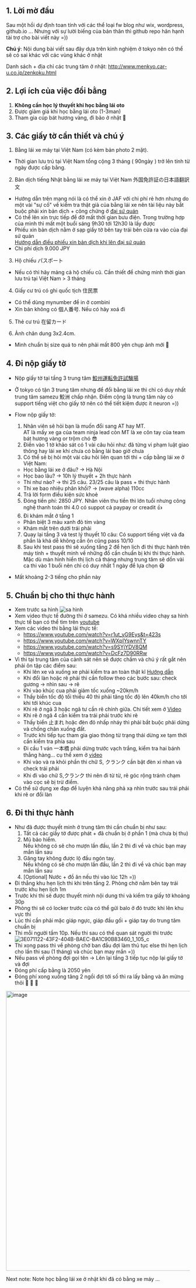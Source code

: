 
## 1. Lời mờ đầu
Sau một hồi dự định toan tính với các thể loại fw blog như wix, wordpress, github.io ... Nhưng với sự lười biếng của bản thân thì github repo hân hạnh tài trợ cho bài viết này =))

<b>Chú ý</b>: Nội dung bài viết sau đây dựa trên kinh nghiệm ở tokyo nên có thể sẽ có sai khác với các vùng khác ở nhật

Danh sách + địa chỉ các trung tâm ở nhật: http://www.menkyo.car-u.co.jp/zenkoku.html


## 2. Lợi ích của việc đổi bằng 
1. **Không cần học lý thuyết khi học bằng lái oto**
2. Được giảm giá khi học bằng lái oto (1-3man) 
3. Tham gia cúp bát hương vàng, đi bão ở nhật 👻

## 3. Các giấy tờ cần thiết và chú ý
1. Bằng lái xe máy tại Việt Nam (có kèm bản photo 2 mặt). 
- Thời gian lưu trú tại Việt Nam tổng cộng 3 tháng ( 90ngày ) trở lên tính từ ngày được cấp bằng.

2. Bản dịch tiếng Nhật bằng lái xe máy tại Việt Nam 外国免許証の日本語翻訳文
- Hướng dẫn trên mạng nói là có thể xin ở JAF với chi phí rẻ hơn nhưng do một vài "sự cố" về kiểm tra thật giả của bằng lái xe nên tài liệu này 
bắt buộc phải xin bản dịch + công chứng ở [đại sứ quán](https://vnembassy-jp.org/vi/h%C6%B0%E1%BB%9Bng-d%E1%BA%ABn-x%C3%A1c-nh%E1%BA%ADn-gi%E1%BA%A5y-ph%C3%A9p-l%C3%A1i-xe)
- Có thể lên xin trực tiếp để đỡ mất thời gian bưu điện. Trong trường hợp của mình thì mất một buổi sáng 9h30 tới 12h30 là lấy được
- Phiếu xin bản dịch nằm ở sạp giấy tờ bên tay trái bên cửa ra vào của đại sứ quán<br>
[Hướng dẫn điều phiếu xin bản dịch khi lên đại sứ quán](https://github.com/phamnoone/Note/blob/main/intro_1.jpg)
- Chi phí dịch 9.000 JPY

3. Hộ chiếu パスポート
- Nếu có thì hãy mảng cả hộ chiếu cũ. Cần thiết để chứng minh thời gian lưu trú tại Việt Nam > 3 tháng

4. Giấy cư trú có ghi quốc tịch 住民票
- Có thể dùng mynumber để in ở combini
- Xin bản không có 個人番号. Nếu có hãy xoá đi

5. Thẻ cư trú  在留カード

6. Ảnh chân dung 3x2.4cm. 
- Mình chuẩn bị size quá to nên phải mất 800 yên chụp ảnh mới 🥲

## 4. Đi nộp giấy tờ
- Nộp giấy tờ tại tầng 3 trung tâm [鮫州運転免許試験場](https://www.keishicho.metro.tokyo.lg.jp/menkyo/menkyo/kokugai/kokugai05.html)
- Ở tokyo có tận 3 trung tâm nhưng để đổi bằng lái xe thì chỉ có duy nhất trung tâm samezu 鮫洲 chấp nhận. Điểm cộng là trung tâm này có support tiếng việt cho giấy tờ nên có thể tiết kiệm được ít neuron =)) 
- Flow nộp giấy tờ: 
  1. Nhân viên sẽ hỏi bạn là muốn đổi sang AT hay MT. 
  <br>AT là mấy xe ga của team ninja lead còn MT là xe côn tay của team bát hương vàng or trộm chó 😎
  2. Điền vào 1 tờ khảo sát có 1 vài câu hỏi như: đã từng vi phạm luật giao thông hay lái xe khi chưa có bằng lái bao giờ chưa
  3. Có thể sẽ bị hỏi một vài câu hỏi liên quan tới thi + cấp bằng lái xe ở Việt Nam: 
    - Học bằng lái xe ở đâu? -> Hà Nội
    - Học bao lâu? -> 10h lý thuyết + 2h thực hành
    - Thi như nào? -> thi 25 câu. 23/25 câu là pass + thi thực hành
    - Thi xe bao nhiêu phân khối? -> (wave alpha) 110cc
  4. Trả lời form điều kiện sức khoẻ 
  5. Đóng tiền phí: 2850 JPY. Nhân viên thu tiền thì lớn tuổi nhưng công nghệ thanh toán thì 4.0 có suppot cả paypay or creadit  👍
  6. Đi khám mắt ở tầng 1
    - Phân biệt 3 màu xanh đỏ tím vàng 
    - Khám mắt trên dưới trái phải
  7. Quay lại tầng 3 và test lý thuyết 10 câu: Có support tiếng việt và đa phần là khá dễ không cần ôn cũng pass 10/10
  8. Sau khi test pass thì sẽ xuống tầng 2 để hẹn lịch đi thi thực hành trên máy tính + thuyết minh về những đồ cần chuẩn bị khi thi thực hành. Mặc dù màn hình hiển thị lịch cả tháng nhưng trung tâm sẽ dồn vài ca thi vào 1 buổi nên chỉ có duy nhất 1 ngày để lựa chọn  😷

- Mất khoảng 2-3 tiếng cho phần này 

## 5. Chuẩn bị cho thi thực hành
  - Xem trước sa hình 
![sa hình](https://user-images.githubusercontent.com/13324609/192155428-e25a9c17-d2c6-4341-b5a4-ef634f4bf418.jpeg)
  - Xem video thực tế đường thi ở samezu. Có khá nhiều video chạy sa hình thực tế bạn có thể tìm trên [youtube](https://www.youtube.com/watch?v=CndLuz-BebM)
  - Xem các video thi bằng lái thực tế: 
    - https://www.youtube.com/watch?v=r1ut_yG9Eys&t=423s
    - https://www.youtube.com/watch?v=WXpIYswnnTY
    - https://www.youtube.com/watch?v=s9SYjYDV8QM
    - https://www.youtube.com/watch?v=DcFz7D90RRw
  - Vì thi tại trung tâm của cảnh sát nên sẽ được chấm và chú ý rất gắt nên phải ôn tập các điểm sau: 
    - Khi lên xe và xuống xe phải kiểm tra an toàn thật kĩ [Hướng dẫn](https://www.youtube.com/watch?v=UEbQwKwz2bw)
    - Khi đổi làn hoặc rẽ phải thì cần follow theo các bước sau: check gương -> nhìn sau -> rẽ
    - Khi vào khúc cua phải giảm tốc xuống ~20km/h 
    - Thấy biển tốc độ tối thiểu 40 thì phải tăng tốc độ lên 40km/h cho tới khi tới khúc cua
    - Khi rẽ ở ngã 3 hoặc ngã tư cần rẽ chính giữa. Chi tiết xem ở [Video](https://www.youtube.com/watch?v=DcFz7D90RRw&t=19s)
    - Khi rẽ ở ngã 4 cần kiểm tra trái phải trước khi rẽ
    - Thấy biển 止まれ hoặc đèn đỏ nhấp nháy thì phải bắt buộc phải dừng và chống chân xuống đất.
    - Trước khi tiếp tục tham gia giao thông từ trạng thái dừng xe tạm thời cần kiểm tra phía sau 
    - Đi cầu 1 ván 一本橋 phải dừng trước vạch trắng, kiểm tra hai bánh thẳng hàng... cụ thể xem ở [video](https://www.youtube.com/watch?v=-s0CczSyux0&t=120s)
    - Khi vào và ra khỏi phần thi chữ S, クランク cần bật đèn xi nhan và check trái phải
    - Khi đi vào chữ S,クランク thì nên đi từ từ, rẽ góc rộng tránh chạm vào cọc sẽ bị trừ điểm. 
  - Có thể sử dụng xe đạp để luyện khả năng phả xạ nhìn trước sau trái phải khi rẽ or đổi làn
 
## 6. Đi thi thực hành 
- Như đã được thuyết minh ở trung tâm thì cần chuẩn bị như sau:
  1. Tất cả các giấy tờ được phát + đã chuẩn bị ở phần 1 (mà chưa bị thu)
  2. Mũ bảo hiểm. <br>Nếu không có sẽ cho mượn lần đầu, lần 2 thì đi về và chúc bạn may mắn lần sau 
  3. Găng tay không được lộ đầu ngón tay. <br>Nếu không có sẽ cho mượn lần đầu, lần 2 thì đi về và chúc bạn may mắn lần sau 
  4. [Optional] Nước + đồ ăn nếu thi vào lúc 12h =)) 
- Đi thẳng khu hẹn lịch thi khi trên tầng 2. Phòng chờ nằm bên tay trái trước khu hẹn lịch 1m
- Trước khi thi sẽ được thuyết minh nội dung thi và kiểm tra giấy tờ khoảng 30p
- Phòng thi sẽ có locker trước cửa có thể gửi balo ở đó trước khi lên khu vực thi 
- Lúc thi cần phải mặc giáp ngực, giáp đầu gối + giáp tay do trung tâm chuẩn bị 
- Thi mỗi người tầm 10p. Nếu thi sau có thể quan sát người thi trước
![3E071122-43F2-404B-BAEC-BA1C90B83460_1_105_c](https://user-images.githubusercontent.com/13324609/192156964-0e5fa724-b3f2-42fb-93bc-0fc1b69404db.jpeg)
- Thi xong pass thì về phòng chờ ban đầu đợi làm thủ tục else thì hẹn lịch cho lần thi sau (1 tháng) và chúc bạn may mắn =))
- Nếu pass về phòng đợi gọi tên -> Lên lại tầng 3 tiếp tục nộp lại giấy tờ và đợi 
- Đóng phí cấp bằng là 2050 yên 
- Đóng phí xong xuống tâng 2 ngồi đợi tới số thì ra lấy bằng và ăn mừng thôi  🎉 🎉 🎉
<img width="764" alt="image" src="https://user-images.githubusercontent.com/13324609/192156973-a0141141-3355-4b03-991d-e6334888ac47.png">



Next note: Note học bằng lái xe ở nhật khi đã có bằng xe máy ...


